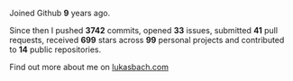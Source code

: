 Joined Github **9** years ago.

Since then I pushed **3742** commits, opened **33** issues, submitted **41** pull requests, received **699** stars across **99** personal projects and contributed to **14** public repositories.

Find out more about me on [lukasbach.com](https://lukasbach.com)
